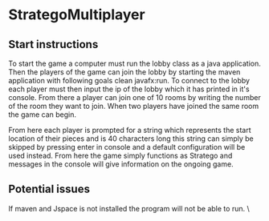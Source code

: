 # StrategoMultiplayer
## Start instructions
To start the game a computer must run the lobby class as a java application. 
Then the players of the game can join the lobby by starting the maven application with following goals clean javafx:run. 
To connect to the lobby each player must then input the ip of the lobby which it has printed in it's console.
From there a player can join one of 10 rooms by writing the number of the room they want to join. When two players have joined the same room the game can begin.

From here each player is prompted for a string which represents the start location of their pieces and is 40 characters long this string can simply be skipped by pressing enter in console and a default configuration will be used instead. From here the game simply functions as Stratego and messages in the console will give information on the ongoing game.

## Potential issues
If maven and Jspace is not installed the program will not be able to run. \\
